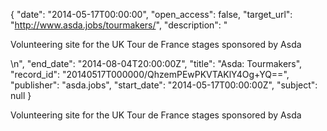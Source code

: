 {
  "date": "2014-05-17T00:00:00", 
  "open_access": false, 
  "target_url": "http://www.asda.jobs/tourmakers/", 
  "description": "<p>Volunteering site for the UK Tour de France stages sponsored by Asda</p>\n", 
  "end_date": "2014-08-04T20:00:00Z", 
  "title": "Asda: Tourmakers", 
  "record_id": "20140517T000000/QhzemPEwPKVTAKlY4Og+YQ==", 
  "publisher": "asda.jobs", 
  "start_date": "2014-05-17T00:00:00Z", 
  "subject": null
}

<p>Volunteering site for the UK Tour de France stages sponsored by Asda</p>
